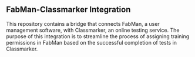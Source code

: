 ## FabMan-Classmarker Integration
This repository contains a bridge that connects FabMan, a user management software, with Classmarker, an online testing service. The purpose of this integration is to streamline the process of assigning training permissions in FabMan based on the successful completion of tests in Classmarker.
